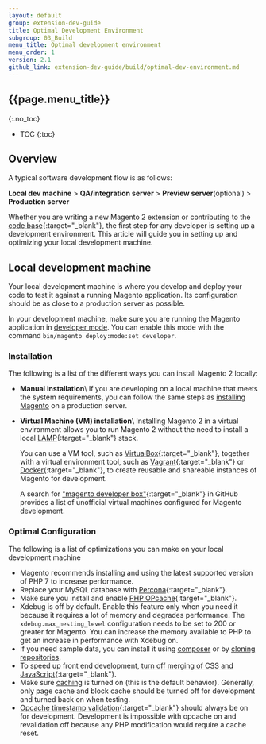 ```yaml
---
layout: default
group: extension-dev-guide
title: Optimal Development Environment
subgroup: 03_Build
menu_title: Optimal development environment
menu_order: 1
version: 2.1
github_link: extension-dev-guide/build/optimal-dev-environment.md
---
```


## {{page.menu_title}}
{:.no_toc}

* TOC
{:toc}

## Overview

A typical software development flow is as follows:

**Local dev machine** > **QA/integration server** > **Preview server**(optional) > **Production server**

Whether you are writing a new Magento 2 extension or contributing to the [code base](https://github.com/magento/magento2){:target="_blank"}, the first step for any developer is setting up a development environment.
This article will guide you in setting up and optimizing your local development machine.

## Local development machine

Your local development machine is where you develop and deploy your code to test it against a running Magento application.
Its configuration should be as close to a production server as possible.

In your development machine, make sure you are running the Magento application in [developer mode]({{page.baseurl}}config-guide/bootstrap/magento-modes.html). 
You can enable this mode with the command `bin/magento deploy:mode:set developer`.

### Installation

The following is a list of the different ways you can install Magento 2 locally:

* **Manual installation**\\
  If you are developing on a local machine that meets the system requirements, you can follow the same steps as [installing Magento]({{page.baseurl}}install-gde/bk-install-guide.html) on a production server.
* **Virtual Machine (VM) installation**\\
  Installing Magento 2 in a virtual environment allows you to run Magento 2 without the need to install a local [LAMP](https://en.wikipedia.org/wiki/LAMP_(software_bundle)){:target="_blank"} stack.

  You can use a VM tool, such as [VirtualBox](https://www.virtualbox.org/wiki/VirtualBox){:target="_blank"}, together with a virtual environment tool, such as [Vagrant](https://www.vagrantup.com/){:target="_blank"} or [Docker](https://www.docker.com/){:target="_blank"}, to create reusable and shareable instances of Magento for development.

  A search for ["magento developer box"](https://github.com/search?utf8=%E2%9C%93&q=magento+developer+box){:target="_blank"} in GitHub provides a list of unofficial virtual machines configured for Magento development.

### Optimal Configuration

The following is a list of optimizations you can make on your local development machine

* Magento recommends installing and using the latest supported version of PHP 7 to increase performance.
* Replace your MySQL database with [Percona](https://www.percona.com/software/mysql-database/percona-server){:target="_blank"}.
* Make sure you install and enable [PHP OPcache](http://php.net/manual/en/intro.opcache.php){:target="_blank"}.
* Xdebug is off by default. Enable this feature only when you need it because it requires a lot of memory and degrades performance.
  The `xdebug.max_nesting_level` configuration needs to be set to 200 or greater for Magento.
  You can increase the memory available to PHP to get an increase in performance with Xdebug on.
* If you need sample data, you can install it using [composer]({{page.baseurl}}install-gde/install/web/install-web-sample-data-composer.html) or by [cloning repositories]({{page.baseurl}}install-gde/install/web/install-web-sample-data-clone.html).
* To speed up front end development, [turn off merging of CSS and JavaScript](http://docs.magento.com/m2/ee/user_guide/system/file-optimization.html){:target="_blank"}.
* Make sure [caching]({{page.baseurl}}config-guide/cache/caching.html) is turned on (this is the default behavior).
  Generally, only page cache and block cache should be turned off for development and turned back on when testing.
* [Opcache timestamp validation](http://php.net/manual/en/opcache.configuration.php#ini.opcache.validate-timestamps){:target="_blank"} should always be on for development.
  Development is impossible with opcache on and revalidation off because any PHP modification would require a cache reset.
